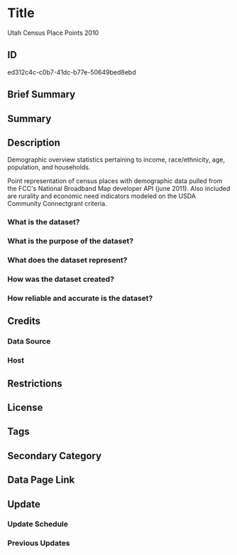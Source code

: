 # Title

Utah Census Place Points 2010

## ID

ed312c4c-c0b7-41dc-b77e-50649bed8ebd

## Brief Summary

## Summary

## Description

Demographic overview statistics pertaining to income, race/ethnicity, age, population, and households.

Point representation of census places with demographic data pulled from the FCC's National Broadband Map developer API (june 2011). Also included are rurality and economic need indicators modeled on the USDA Community Connectgrant criteria.

### What is the dataset?

### What is the purpose of the dataset?

### What does the dataset represent?

### How was the dataset created?

### How reliable and accurate is the dataset?

## Credits

### Data Source

### Host

## Restrictions

## License

## Tags

## Secondary Category

## Data Page Link

## Update

### Update Schedule

### Previous Updates
